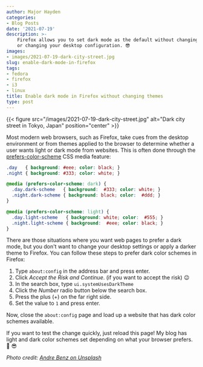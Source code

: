 ```yaml
---
author: Major Hayden
categories:
- Blog Posts
date: '2021-07-19'
description: >-
    Firefox allows you to set dark mode as the default without changing themes
    or changing your desktop configuration. 😎
images:
- images/2021-07-19-dark-city-street.jpg
slug: enable-dark-mode-in-firefox
tags:
- fedora
- firefox
- i3
- linux
title: Enable dark mode in Firefox without changing themes
type: post
---
```


{{< figure src="/images/2021-07-19-dark-city-street.jpg" alt="Dark city street in Tokyo, Japan" position="center" >}}

Most modern web browsers, such as Firefox, take cues from the desktop
environment or from themes applied to the browser to determine whether a user
wants light or dark mode from websites. This is often done through the
[prefers-color-scheme] CSS media feature:

```css
.day   { background: #eee; color: black; }
.night { background: #333; color: white; }

@media (prefers-color-scheme: dark) {
  .day.dark-scheme   { background:  #333; color: white; }
  .night.dark-scheme { background: black; color:  #ddd; }
}

@media (prefers-color-scheme: light) {
  .day.light-scheme   { background: white; color:  #555; }
  .night.light-scheme { background:  #eee; color: black; }
}
```

There are those situations where you want web pages to prefer a dark mode, but
you don't want to change your desktop settings or apply a darker theme to
Firefox. You can follow these steps to prefer dark color schemes in Firefox:

1. Type `about:config` in the address bar and press enter.
2. Click *Accept the Risk and Continue*. (if you want to accept the risk) 😉
3. In the search box, type `ui.systemUsesDarkTheme`
4. Click the *Number* radio button below the search box.
5. Press the plus (+) on the far right side.
6. Set the value to `1` and press enter.

Now, close the `about:config` page and load up a website that has dark color
schemes available.

If you want to test the change quickly, just reload this page! My blog has light
and dark color schemes set depending on what your browser prefers. 🎉 😎

[prefers-color-scheme]: https://developer.mozilla.org/en-US/docs/Web/CSS/@media/prefers-color-scheme

*Photo credit: [Andre Benz on Unsplash](https://unsplash.com/photos/qi2hmCwlhcE)*
